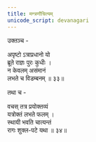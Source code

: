 ```yaml
---
title: मन्त्रणौचित्यम्
unicode_script: devanagari
---
```


उक्तञ्च -

अपृष्टो ऽत्राप्रधानो यो  
ब्रूते राज्ञः पुरः कुधीः ।  
न केवलम् असंमानं  
लभते च विडम्बनम् ॥ ३३॥

तथा च -  

वचस् तत्र प्रयोक्तव्यं  
यत्रोक्तं लभते फलम् ।  
स्थायी भवति चात्यन्तं  
रागः शुक्ल-पटे यथा ॥ ३४॥
